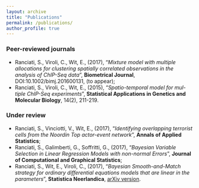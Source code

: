 ```yaml
---
layout: archive
title: "Publications"
permalink: /publications/
author_profile: true
---
```


### Peer-reviewed journals

* Ranciati, S., Viroli, C., Wit, E., (2017), “*Mixture model with multiple allocations for clustering spatially correlated observations in the analysis of ChIP-Seq data*”, **Biometrical Journal**, DOI:10.1002/bimj.201600131, (to appear);
* Ranciati, S., Viroli, C., Wit, E., (2015), “*Spatio-temporal model for mul- tiple ChIP-Seq experiments*”, **Statistical Applications in Genetics and Molecular Biology**, 14(2), 211-219.


### Under review

* Ranciati, S., Vinciotti, V., Wit, E., (2017), “*Identifying overlapping terrorist cells from the Noordin Top actor-event network*”, **Annals of Applied Statistics**;
* Ranciati, S., Galimberti, G., Soffritti, G., (2017), “*Bayesian Variable Selection in Linear Regression Models with non-normal Errors*”, **Journal of Computational and Graphical Statistics**;
* Ranciati, S., Wit, E., Viroli, C., (2017), “*Bayesian Smooth-and-Match strategy for ordinary differential equations models that are linear in the parameters*”, **Statistica Neerlandica**, [arXiv version](https://arxiv.org/abs/1604.02318).
